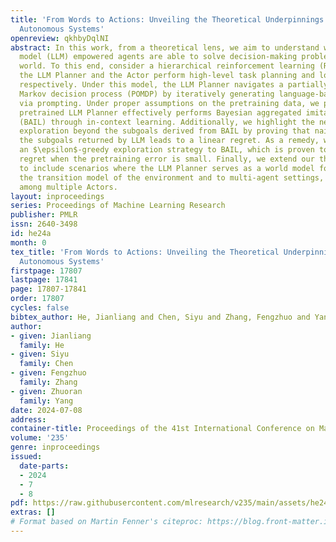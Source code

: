 ```yaml
---
title: 'From Words to Actions: Unveiling the Theoretical Underpinnings of LLM-Driven
  Autonomous Systems'
openreview: qkhbyDqlNI
abstract: In this work, from a theoretical lens, we aim to understand why large language
  model (LLM) empowered agents are able to solve decision-making problems in the physical
  world. To this end, consider a hierarchical reinforcement learning (RL) model where
  the LLM Planner and the Actor perform high-level task planning and low-level execution,
  respectively. Under this model, the LLM Planner navigates a partially observable
  Markov decision process (POMDP) by iteratively generating language-based subgoals
  via prompting. Under proper assumptions on the pretraining data, we prove that the
  pretrained LLM Planner effectively performs Bayesian aggregated imitation learning
  (BAIL) through in-context learning. Additionally, we highlight the necessity for
  exploration beyond the subgoals derived from BAIL by proving that naively executing
  the subgoals returned by LLM leads to a linear regret. As a remedy, we introduce
  an $\epsilon$-greedy exploration strategy to BAIL, which is proven to incur sublinear
  regret when the pretraining error is small. Finally, we extend our theoretical framework
  to include scenarios where the LLM Planner serves as a world model for inferring
  the transition model of the environment and to multi-agent settings, enabling coordination
  among multiple Actors.
layout: inproceedings
series: Proceedings of Machine Learning Research
publisher: PMLR
issn: 2640-3498
id: he24a
month: 0
tex_title: 'From Words to Actions: Unveiling the Theoretical Underpinnings of {LLM}-Driven
  Autonomous Systems'
firstpage: 17807
lastpage: 17841
page: 17807-17841
order: 17807
cycles: false
bibtex_author: He, Jianliang and Chen, Siyu and Zhang, Fengzhuo and Yang, Zhuoran
author:
- given: Jianliang
  family: He
- given: Siyu
  family: Chen
- given: Fengzhuo
  family: Zhang
- given: Zhuoran
  family: Yang
date: 2024-07-08
address:
container-title: Proceedings of the 41st International Conference on Machine Learning
volume: '235'
genre: inproceedings
issued:
  date-parts:
  - 2024
  - 7
  - 8
pdf: https://raw.githubusercontent.com/mlresearch/v235/main/assets/he24a/he24a.pdf
extras: []
# Format based on Martin Fenner's citeproc: https://blog.front-matter.io/posts/citeproc-yaml-for-bibliographies/
---
```

